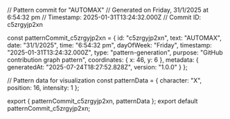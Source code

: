 // Pattern commit for "AUTOMAX"
// Generated on Friday, 31/1/2025 at 6:54:32 pm
// Timestamp: 2025-01-31T13:24:32.000Z
// Commit ID: c5zrgyjp2xn

const patternCommit_c5zrgyjp2xn = {
  id: "c5zrgyjp2xn",
  text: "AUTOMAX",
  date: "31/1/2025",
  time: "6:54:32 pm",
  dayOfWeek: "Friday",
  timestamp: "2025-01-31T13:24:32.000Z",
  type: "pattern-generation",
  purpose: "GitHub contribution graph pattern",
  coordinates: {
    x: 46,
    y: 6
  },
  metadata: {
    generatedAt: "2025-07-24T18:27:52.828Z",
    version: "1.0.0"
  }
};

// Pattern data for visualization
const patternData = {
  character: "X",
  position: 16,
  intensity: 1
};

export { patternCommit_c5zrgyjp2xn, patternData };
export default patternCommit_c5zrgyjp2xn;
